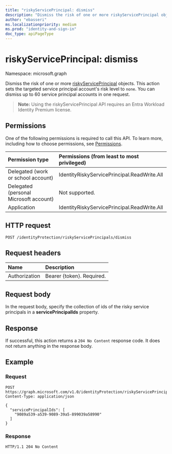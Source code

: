```yaml
---
title: "riskyServicePrincipal: dismiss"
description: "Dismiss the risk of one or more riskyServicePrincipal objects."
author: "ebasseri"
ms.localizationpriority: medium
ms.prod: "identity-and-sign-in"
doc_type: apiPageType
---
```


# riskyServicePrincipal: dismiss
Namespace: microsoft.graph

Dismiss the risk of one or more [riskyServicePrincipal](../resources/riskyserviceprincipal.md) objects. This action sets the targeted service principal account's risk level to `none`. You can dismiss up to 60 service principal accounts in one request.

>**Note:** Using the riskyServicePrincipal API requires an Entra Workload Identity Premium license.

## Permissions
One of the following permissions is required to call this API. To learn more, including how to choose permissions, see [Permissions](/graph/permissions-reference).

|Permission type|Permissions (from least to most privileged)|
|:---|:---|
|Delegated (work or school account)|IdentityRiskyServicePrincipal.ReadWrite.All|
|Delegated (personal Microsoft account)|Not supported.|
|Application|IdentityRiskyServicePrincipal.ReadWrite.All|

## HTTP request

<!-- {
  "blockType": "ignored"
}
-->
``` http
POST /identityProtection/riskyServicePrincipals/dismiss
```

## Request headers
|Name|Description|
|:---|:---|
|Authorization|Bearer {token}. Required.|

## Request body
In the request body, specify the collection of ids of the risky service principals in a **servicePrincipalIds** property. 

## Response

If successful, this action returns a `204 No Content` response code. It does not return anything in the response body.

## Example

### Request


<!-- {
  "blockType": "request",
  "name": "riskyserviceprincipal_dismiss"
}
-->
``` http
POST https://graph.microsoft.com/v1.0/identityProtection/riskyServicePrincipals/dismiss
Content-Type: application/json

{
  "servicePrincipalIds": [
    "9089a539-a539-9089-39a5-899039a58990"
  ]
}
```
### Response

<!-- {
  "blockType": "response",
  "truncated": true
}
-->
``` http
HTTP/1.1 204 No Content
```

